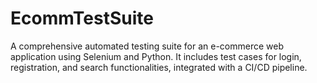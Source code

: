 # EcommTestSuite
A comprehensive automated testing suite for an e-commerce web application using Selenium and Python. It includes test cases for login, registration, and search functionalities, integrated with a CI/CD pipeline.
